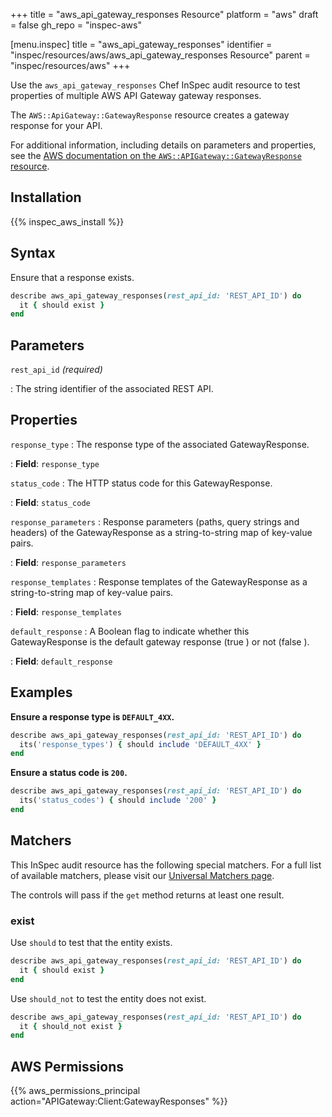 +++
title = "aws_api_gateway_responses Resource"
platform = "aws"
draft = false
gh_repo = "inspec-aws"

[menu.inspec]
title = "aws_api_gateway_responses"
identifier = "inspec/resources/aws/aws_api_gateway_responses Resource"
parent = "inspec/resources/aws"
+++

Use the `aws_api_gateway_responses` Chef InSpec audit resource to test properties of multiple AWS API Gateway gateway responses.

The `AWS::ApiGateway::GatewayResponse` resource creates a gateway response for your API.

For additional information, including details on parameters and properties, see the [AWS documentation on the `AWS::APIGateway::GatewayResponse` resource](https://docs.aws.amazon.com/AWSCloudFormation/latest/UserGuide/aws-resource-apigateway-gatewayresponse.html).

## Installation

{{% inspec_aws_install %}}

## Syntax

Ensure that a response exists.

```ruby
describe aws_api_gateway_responses(rest_api_id: 'REST_API_ID') do
  it { should exist }
end
```

## Parameters

`rest_api_id` _(required)_

: The string identifier of the associated REST API.

## Properties

`response_type`
: The response type of the associated GatewayResponse.

: **Field**: `response_type`

`status_code`
: The HTTP status code for this GatewayResponse.

: **Field**: `status_code`

`response_parameters`
: Response parameters (paths, query strings and headers) of the GatewayResponse as a string-to-string map of key-value pairs.

: **Field**: `response_parameters`

`response_templates`
: Response templates of the GatewayResponse as a string-to-string map of key-value pairs.

: **Field**: `response_templates`

`default_response`
: A Boolean flag to indicate whether this GatewayResponse is the default gateway response (true ) or not (false ).

: **Field**: `default_response`

## Examples

**Ensure a response type is `DEFAULT_4XX`.**

```ruby
describe aws_api_gateway_responses(rest_api_id: 'REST_API_ID') do
  its('response_types') { should include 'DEFAULT_4XX' }
end
```

**Ensure a status code is `200`.**

```ruby
describe aws_api_gateway_responses(rest_api_id: 'REST_API_ID') do
  its('status_codes') { should include '200' }
end
```

## Matchers

This InSpec audit resource has the following special matchers. For a full list of available matchers, please visit our [Universal Matchers page](https://www.inspec.io/docs/reference/matchers/).

The controls will pass if the `get` method returns at least one result.

### exist

Use `should` to test that the entity exists.

```ruby
describe aws_api_gateway_responses(rest_api_id: 'REST_API_ID') do
  it { should exist }
end
```

Use `should_not` to test the entity does not exist.

```ruby
describe aws_api_gateway_responses(rest_api_id: 'REST_API_ID') do
  it { should_not exist }
end
```

## AWS Permissions

{{% aws_permissions_principal action="APIGateway:Client:GatewayResponses" %}}
